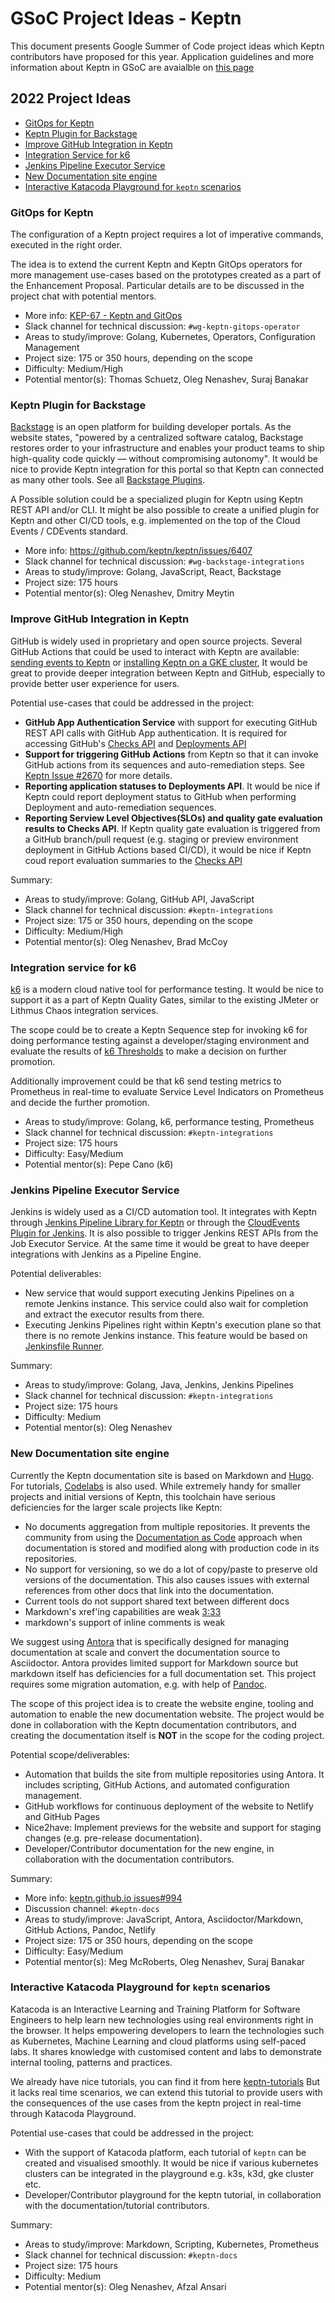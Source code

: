 # GSoC Project Ideas - Keptn

This document presents Google Summer of Code project ideas
which Keptn contributors have proposed for this year.
Application guidelines and more information about Keptn
in GSoC are avaialble on [this page](../README.md)

## 2022 Project Ideas

- [GitOps for Keptn](#keptn-gitops) 
- [Keptn Plugin for Backstage](#keptn-backstage-plugin)
- [Improve GitHub Integration in Keptn](#keptn-github-integration)
- [Integration Service for k6](#keptn-k6-integration)
- [Jenkins Pipeline Executor Service](#keptn-jenkins-integration)
- [New Documentation site engine](#keptn-documentation-website)
- [Interactive Katacoda Playground for `keptn` scenarios](#keptn-katacoda-playground)

<a name="keptn-gitops"></a>
### GitOps for Keptn

The configuration of a Keptn project requires a lot of imperative commands, executed in the right order.


The idea is to extend the current Keptn and Keptn GitOps  operators for more management use-cases
based on the prototypes created as a part of the Enhancement Proposal.
Particular details are to be discussed in the project chat with potential mentors.

- More info: [KEP-67 - Keptn and GitOps](https://github.com/keptn/enhancement-proposals/pull/67)
- Slack channel for technical discussion: `#wg-keptn-gitops-operator`
- Areas to study/improve: Golang, Kubernetes, Operators, Configuration Management
- Project size: 175 or 350 hours, depending on the scope
- Difficulty: Medium/High
- Potential mentor(s): Thomas Schuetz, Oleg Nenashev, Suraj Banakar

<a name="keptn-backstage-plugin"></a>
### Keptn Plugin for Backstage

[Backstage](https://backstage.io/) is an open platform for building developer portals. 
As the website states, "powered by a centralized software catalog,
Backstage restores order to your infrastructure and enables your product teams
to ship high-quality code quickly — without compromising autonomy".
It would be nice to provide Keptn integration for this portal
so that Keptn can connected as many other tools. See all [Backstage Plugins](https://backstage.io/plugins).

A Possible solution could be a specialized plugin for Keptn using Keptn REST API and/or CLI.
It might be also possible to create a unified plugin for Keptn and other CI/CD tools, 
e.g. implemented on the top of the Cloud Events / CDEvents standard. 

- More info: https://github.com/keptn/keptn/issues/6407 
- Slack channel for technical discussion: `#wg-backstage-integrations`
- Areas to study/improve: Golang, JavaScript, React, Backstage
- Project size: 175 hours
- Potential mentor(s): Oleg Nenashev, Dmitry Meytin

<a name="keptn-github-integration"></a>
### Improve GitHub Integration in Keptn

GitHub is widely used in proprietary and open source projects.
Several GitHub Actions that could be used to interact with Keptn are available:
[sending events to Keptn](https://github.com/keptn/gh-action-send-event) or
[installing Keptn on a GKE cluster](https://github.com/keptn/gh-action-ci-prepare-keptn-cluster),
It would be great to provide deeper integration between Keptn and GitHub,
especially to provide better user experience for users.

Potential use-cases that could be addressed in the project:

-  **GitHub App Authentication Service** with support for executing GitHub REST API calls with GitHub App authentication.
   It is required for accessing GitHub's [Checks API](https://docs.github.com/en/rest/reference/checks) and 
   [Deployments API](https://docs.github.com/en/rest/reference/deployments)
-  **Support for triggering GitHub Actions** from Keptn so that it can invoke GitHub actions from its sequences and auto-remediation steps.
   See [Keptn Issue #2670](https://github.com/keptn/keptn/issues/2670) for more details.
-  **Reporting application statuses to Deployments API**.
   It would be nice if Keptn could report deployment status to GitHub when performing Deployment and auto-remediation sequences.
-  **Reporting Serview Level Objectives(SLOs) and quality gate evaluation results to Checks API**.
   If Keptn quality gate evaluation is triggered from a GitHub branch/pull request (e.g. staging or preview environment deployment in GitHub Actions based CI/CD),
   it would be nice if Keptn coud report evaluation summaries to the [Checks API](https://docs.github.com/en/rest/reference/checks) 

Summary:

- Areas to study/improve: Golang, GitHub API, JavaScript
- Slack channel for technical discussion: `#keptn-integrations`
- Project size: 175 or 350 hours, depending on the scope
- Difficulty: Medium/High
- Potential mentor(s): Oleg Nenashev, Brad McCoy

<a name="keptn-k6-integration"></a>
### Integration service for k6

[k6](https://k6.io/) is a modern cloud native tool for performance testing. It would be nice to support it as a part of Keptn Quality Gates, similar to the existing JMeter or Lithmus Chaos integration services. 

The scope could be to create a Keptn Sequence step for invoking k6 for doing performance testing against a developer/staging environment and evaluate the results of [k6 Thresholds](https://k6.io/docs/using-k6/thresholds/) to make a decision on further promotion.

Additionally improvement could be that k6 send testing metrics to Prometheus in real-time to evaluate Service Level Indicators on Prometheus and decide the further promotion. 


- Areas to study/improve: Golang, k6, performance testing, Prometheus
- Slack channel for technical discussion: `#keptn-integrations`
- Project size: 175 hours
- Difficulty: Easy/Medium
- Potential mentor(s): Pepe Cano (k6)
 
 <a name="keptn-jenkins-integration"></a>
### Jenkins Pipeline Executor Service

Jenkins is widely used as a CI/CD automation tool.
It integrates with Keptn through [Jenkins Pipeline Library for Keptn](https://github.com/keptn-sandbox/keptn-jenkins-library) or
through the [CloudEvents Plugin for Jenkins](https://plugins.jenkins.io/cloudevents/).
It is also possible to trigger Jenkins REST APIs from the Job Executor Service.
At the same time it would be great to have deeper integrations with Jenkins as a Pipeline Engine.

Potential deliverables:

* New service that would support executing Jenkins Pipelines on a remote Jenkins instance.
  This service could also wait for completion and extract the executor results from there.
* Executing Jenkins Pipelines right within Keptn's execution plane so that there is no remote Jenkins instance.
  This feature would be based on [Jenkinsfile Runner](https://github.com/jenkinsci/jenkinsfile-runner).

Summary:

- Areas to study/improve: Golang, Java, Jenkins, Jenkins Pipelines
- Slack channel for technical discussion: `#keptn-integrations`
- Project size: 175 hours
- Difficulty: Medium
- Potential mentor(s): Oleg Nenashev

 <a name="keptn-documentation-website"></a>
### New Documentation site engine

Currently the Keptn documentation site is based on Markdown and [Hugo](https://gohugo.io/).
For tutorials, [Codelabs](https://github.com/googlecodelabs/tools) is also used.
While extremely handy for smaller projects and initial versions of Keptn,
this toolchain have serious deficiencies for the larger scale projects like Keptn:

- No documents aggregation from multiple repositories.
  It prevents the community from using the [Documentation as Code](https://www.writethedocs.org/guide/docs-as-code/) approach when documentation is stored and modified along
  with production code in its repositories.
- No support for versioning, so we do a lot of copy/paste to preserve old versions of the documentation.
  This also causes issues with external references from other docs that link into the documentation.
- Current tools do not support shared text between different docs
- Markdown's xref'ing capabilities are weak
[3:33](https://keptn.slack.com/archives/D031MN1V509/p1645702412450219)
- markdown's support of inline comments  is weak

We suggest using [Antora](https://antora.org/) that is specifically designed for managing documentation at scale
and convert the documentation source to Asciidoctor.
Antora provides limited support for Markdown source but markdown itself has deficiencies for a full documentation set.
This project requires some migration automation, e.g. with help of [Pandoc](https://pandoc.org/).

The scope of this project idea is to create the website engine, tooling and automation to enable the new documentation website.
The project would be done in collaboration with the Keptn documentation contributors,
and creating the documentation itself is **NOT** in the scope for the coding project.

Potential scope/deliverables:

- Automation that builds the site from multiple repositories using Antora.
  It includes scripting, GitHub Actions, and automated configuration management.
- GitHub workflows for continuous deployment of the website to Netlify and GitHub Pages
- Nice2have: Implement previews for the website and support for staging changes (e.g. pre-release documentation).
- Developer/Contributor documentation for the new engine, in collaboration with the documentation contributors.

Summary: 

- More info: [keptn.github.io issues#994](https://github.com/keptn/keptn.github.io/issues/994)
- Discussion channel: `#keptn-docs`
- Areas to study/improve: JavaScript, Antora, Asciidoctor/Markdown, GitHub Actions, Pandoc, Netlify
- Project size: 175 or 350 hours, depending on the scope
- Difficulty: Easy/Medium
- Potential mentor(s): Meg McRoberts, Oleg Nenashev, Suraj Banakar

<a name="keptn-katacoda-playground"></a>
### Interactive Katacoda Playground for `keptn` scenarios

Katacoda is an Interactive Learning and Training Platform for Software Engineers to help learn new technologies using real environments right in the browser.
It helps empowering developers to learn the technologies such as Kubernetes, Machine Learning and cloud platforms using self-paced labs.
It shares knowledge with customised content and labs to demonstrate internal tooling, patterns and practices.

We already have nice tutorials, you can find it from here [keptn-tutorials](https://tutorials.keptn.sh/tutorials)
But it lacks real time scenarios, we can extend this tutorial to provide users with the consequences of the use cases from the keptn project in real-time through Katacoda Playground.

Potential use-cases that could be addressed in the project:

-  With the support of Katacoda platform, each tutorial of `keptn` can be created and visualised smoothly.
   It would be nice if various kubernetes clusters can be integrated in the playground e.g. k3s, k3d, gke cluster etc.
-  Developer/Contributor playground for the keptn tutorial, in collaboration with the documentation/tutorial contributors.

Summary:

- Areas to study/improve: Markdown, Scripting, Kubernetes, Prometheus
- Slack channel for technical discussion: `#keptn-docs`
- Project size: 175 hours
- Difficulty: Medium
- Potential mentor(s): Oleg Nenashev, Afzal Ansari